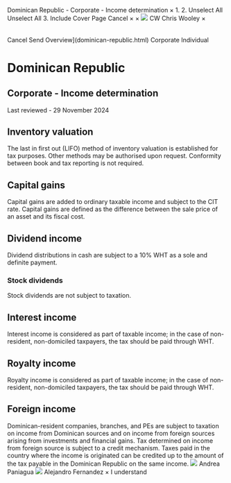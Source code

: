 Dominican Republic - Corporate - Income determination
×
1.
2.
Unselect All
Unselect All
3.
Include Cover Page
Cancel
×
×
![](-/media/world-wide-tax-summaries/attachments/global---chris-wooley.ashx%3Frev=ac5e5f3223b34096b1afc2a6009c7320&revision=ac5e5f32-23b3-4096-b1af-c2a6009c7320&hash=859B7ADC84DC2CBEC9760E9E6EE7DE6D0A8BFCDF)
CW
Chris Wooley
×
######
Cancel
Send
Overview](dominican-republic.html)
Corporate
Individual
# Dominican Republic
## Corporate - Income determination
Last reviewed - 29 November 2024
## Inventory valuation
The last in first out (LIFO) method of inventory valuation is established for tax purposes. Other methods may be authorised upon request.
Conformity between book and tax reporting is not required.
## Capital gains
Capital gains are added to ordinary taxable income and subject to the CIT rate. Capital gains are defined as the difference between the sale price of an asset and its fiscal cost.
## Dividend income
Dividend distributions in cash are subject to a 10% WHT as a sole and definite payment.
### Stock dividends
Stock dividends are not subject to taxation.
## Interest income
Interest income is considered as part of taxable income; in the case of non-resident, non-domiciled taxpayers, the tax should be paid through WHT.
## Royalty income
Royalty income is considered as part of taxable income; in the case of non-resident, non-domiciled taxpayers, the tax should be paid through WHT.
## Foreign income
Dominican-resident companies, branches, and PEs are subject to taxation on income from Dominican sources and on income from foreign sources arising from investments and financial gains. Tax determined on income from foreign source is subject to a credit mechanism. Taxes paid in the country where the income is originated can be credited up to the amount of the tax payable in the Dominican Republic on the same income.
![](-/media/world-wide-tax-summaries/dominicanrepublicandrea-paniaguadominican-republic--andrea-paniaguajpg20240717102909127.ashx%3Frev=acb0d71ebb3e444c96f0bad5fde64fd9&revision=acb0d71e-bb3e-444c-96f0-bad5fde64fd9&hash=FD956A9DB05D79381FCE59F402BCAC726AC0DB83)
Andrea Paniagua
![](-/media/world-wide-tax-summaries/dominicanrepublicalejandro-fernandezalejandro-fernndez-2jpg20241129080307050.ashx%3Frev=c791fa0d91724994b96c240fec761a24&revision=c791fa0d-9172-4994-b96c-240fec761a24&hash=BE53084425EF13B0C08070738163FDF7B2BC9741)
Alejandro Fernandez
×
I understand